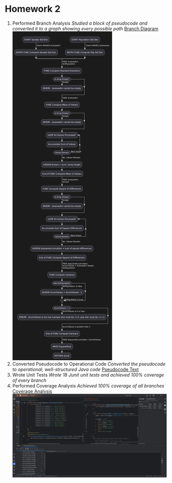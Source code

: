 # Homework 2

1. Performed Branch Analysis
   *Studied a block of pseudocode and converted it to a graph showing every possible path*
   [Branch Diagram](BranchDiagram.png "BranchDiagram.png")
   ![Diagram](https://github.com/Code-Cruncher-Omega/swe3643-fall2024-homework/blob/main/homework-2/Homework2/BranchDiagram.png)
3. Converted Pseudocode to Operational Code
   *Converted the pseudocode to operational, well-structured Java code*
   [Pseudocode Text](psuedocode.txt "psuedocode.txt")
4. Wrote Unit Tests
   *Wrote 18 Junit unit tests and achieved 100% coverage of every branch*
5. Performed Coverage Analysis
   *Achieved 100% coverage of all branches*
   [Coverage Analysis](CoverageAnalysis.png "CoverageAnalysis.png")
   ![Coverage](https://github.com/Code-Cruncher-Omega/swe3643-fall2024-homework/blob/main/homework-2/Homework2/CoverageAnalysis.png)

